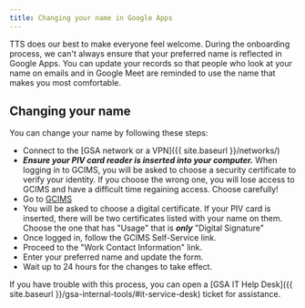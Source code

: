 ```yaml
---
title: Changing your name in Google Apps
---
```


TTS does our best to make everyone feel welcome. During the onboarding process, we can't always ensure that your preferred name is reflected in Google Apps. You can update your records so that people who look at your name on emails and in Google Meet are reminded to use the name that makes you most comfortable.

## Changing your name

You can change your name by following these steps:
 - Connect to the [GSA network or a VPN]({{ site.baseurl }}/networks/)
 - ***Ensure your PIV card reader is inserted into your computer.*** When logging in to GCIMS, you will be asked to choose a security certificate to verify your identity. If you choose the wrong one, you will lose access to GCIMS and have a difficult time regaining access.  Choose carefully!
 - Go to [GCIMS](https://gcims.gsa.gov)
 - You will be asked to choose a digital certificate. If your PIV card is inserted, there will be two certificates listed with your name on them. Choose the one that has "Usage" that is ***only*** "Digital Signature"
 - Once logged in, follow the GCIMS Self-Service link.
 - Proceed to the "Work Contact Information" link.
 - Enter your preferred name and update the form.
 - Wait up to 24 hours for the changes to take effect.
 
 If you have trouble with this process, you can open a [GSA IT Help Desk]({{ site.baseurl }}/gsa-internal-tools/#it-service-desk) ticket for assistance.
